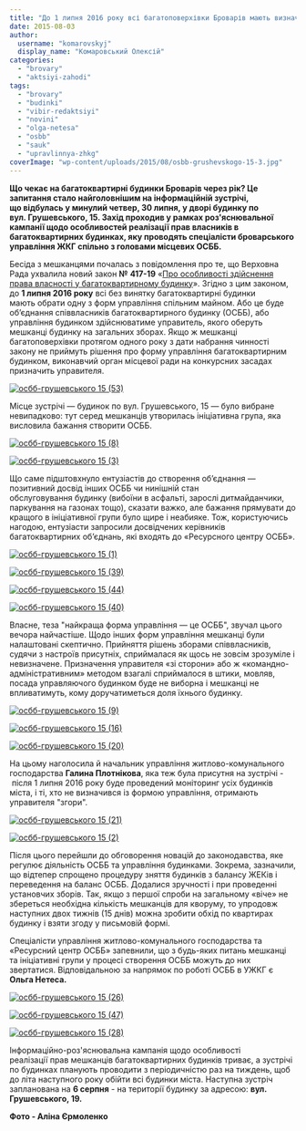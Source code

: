 ```yaml
---
title: "До 1 липня 2016 року всі багатоповерхівки Броварів мають визначитись, хто управлятиме їх будинком"
date: 2015-08-03
author: 
  username: "komarovskyj"
  display_name: "Комаровський Олексій"
categories: 
  - "brovary"
  - "aktsiyi-zahodi"
tags: 
  - "brovary"
  - "budinki"
  - "vibir-redaktsiyi"
  - "novini"
  - "olga-netesa"
  - "osbb"
  - "sauk"
  - "upravlinnya-zhkg"
coverImage: "wp-content/uploads/2015/08/osbb-grushevskogo-15-3.jpg"
---
```


**Що чекає на багатоквартирні будинки Броварів через рік? Це запитання стало найголовнішим на інформаційній зустрічі, що відбулась у минулий четвер, 30 липня, у дворі будинку по вул. Грушевського, 15. Захід проходив у рамках роз'яснювальної кампанії щодо особливостей реалізації прав власників в багатоквартирних будинках, яку проводять спеціалісти броварського управління ЖКГ спільно з головами місцевих ОСББ.**

Бесіда з мешканцями почалась з повідомлення про те, що Верховна Рада ухвалила новий закон **№** **417-19** «[Про особливості здійснення права власності у багатоквартирному будинку](http://zakon3.rada.gov.ua/laws/show/417-19)». Згідно з цим законом, до **1 липня 2016 року** всі без винятку багатоквартирні будинки мають обрати одну з форм управління спільним майном. Або це буде об’єднання співвласників багатоквартирного будинку (ОСББ), або управління будинком здійснюватиме управитель, якого оберуть мешканці будинку на загальних зборах. Якщо ж мешканці багатоповерхівки протягом одного року з дати набрання чинності закону не приймуть рішення про форму управління багатоквартирним будинком, виконавчий орган місцевої ради на конкурсних засадах призначить управителя.

[![осбб-грушевського 15 (53)](https://mpz.brovary.org/wp-content/uploads/2015/08/osbb-grushevskogo-15-53.jpg)](https://mpz.brovary.org/wp-content/uploads/2015/08/osbb-grushevskogo-15-53.jpg)

Місце зустрічі — будинок по вул. Грушевського, 15 — було вибране невипадково: тут серед мешканців утворилась ініціативна група, яка висловила бажання створити ОСББ.

[![осбб-грушевського 15 (8)](https://mpz.brovary.org/wp-content/uploads/2015/08/osbb-grushevskogo-15-8.jpg)](https://mpz.brovary.org/wp-content/uploads/2015/08/osbb-grushevskogo-15-8.jpg)

[![осбб-грушевського 15 (3)](https://mpz.brovary.org/wp-content/uploads/2015/08/osbb-grushevskogo-15-3.jpg)](https://mpz.brovary.org/wp-content/uploads/2015/08/osbb-grushevskogo-15-3.jpg)

Що саме підштовхнуло ентузіастів до створення об’єднання — позитивний досвід інших ОСББ чи нинішній стан обслуговування будинку (вибоїни в асфальті, зарослі дитмайданчики, паркування на газонах тощо), сказати важко, але бажання прямувати до кращого в ініціативної групи було щире і неабияке. Тож, користуючись нагодою, ентузіасти запросили досвідчених керівників багатоквартирних об’єднань, які входять до «Ресурсного центру ОСББ».

[![осбб-грушевського 15 (1)](https://mpz.brovary.org/wp-content/uploads/2015/08/osbb-grushevskogo-15-1.jpg)](https://mpz.brovary.org/wp-content/uploads/2015/08/osbb-grushevskogo-15-1.jpg)

[![осбб-грушевського 15 (39)](https://mpz.brovary.org/wp-content/uploads/2015/08/osbb-grushevskogo-15-39.jpg)](https://mpz.brovary.org/wp-content/uploads/2015/08/osbb-grushevskogo-15-39.jpg)

[![осбб-грушевського 15 (44)](https://mpz.brovary.org/wp-content/uploads/2015/08/osbb-grushevskogo-15-44.jpg)](https://mpz.brovary.org/wp-content/uploads/2015/08/osbb-grushevskogo-15-44.jpg)

[![осбб-грушевського 15 (40)](https://mpz.brovary.org/wp-content/uploads/2015/08/osbb-grushevskogo-15-40.jpg)](https://mpz.brovary.org/wp-content/uploads/2015/08/osbb-grushevskogo-15-40.jpg)

Власне, теза "найкраща форма управління — це ОСББ", звучал цього вечора найчастіше. Щодо інших форм управління мешканці були налаштовані скептично. Прийняття рішень зборами співвласників, судячи з настроїв присутніх, сприймалася як щось не зовсім зрозуміле і невизначене. Призначення управителя «зі сторони» або ж «командно-адміністративним» методом взагалі сприймалося в штики, мовляв, посада управляючого будинком буде не виборна і мешканці не впливатимуть, кому доручатиметься доля їхнього будинку.

[![осбб-грушевського 15 (9)](https://mpz.brovary.org/wp-content/uploads/2015/08/osbb-grushevskogo-15-9.jpg)](https://mpz.brovary.org/wp-content/uploads/2015/08/osbb-grushevskogo-15-9.jpg)

[![осбб-грушевського 15 (16)](https://mpz.brovary.org/wp-content/uploads/2015/08/osbb-grushevskogo-15-16.jpg)](https://mpz.brovary.org/wp-content/uploads/2015/08/osbb-grushevskogo-15-16.jpg)

[![осбб-грушевського 15 (20)](https://mpz.brovary.org/wp-content/uploads/2015/08/osbb-grushevskogo-15-20.jpg)](https://mpz.brovary.org/wp-content/uploads/2015/08/osbb-grushevskogo-15-20.jpg)

На цьому наголосила й начальник управління житлово-комунального господарства **Галина Плотнікова**, яка теж була присутня на зустрічі - після 1 липня 2016 року буде проведений моніторинг усіх будинків міста, і ті, хто не визначився із формою управління, отримають управителя "згори".

[![осбб-грушевського 15 (21)](https://mpz.brovary.org/wp-content/uploads/2015/08/osbb-grushevskogo-15-21.jpg)](https://mpz.brovary.org/wp-content/uploads/2015/08/osbb-grushevskogo-15-21.jpg)

[![осбб-грушевського 15 (2)](https://mpz.brovary.org/wp-content/uploads/2015/08/osbb-grushevskogo-15-2.jpg)](https://mpz.brovary.org/wp-content/uploads/2015/08/osbb-grushevskogo-15-2.jpg)

Після цього перейшли до обговорення новацій до законодавства, яке регулює діяльність ОСББ та управління будинками. Зокрема, зазначили, що відтепер спрощено процедуру зняття будинків з балансу ЖЕКів і переведення на баланс ОСББ. Додалися зручності і при проведенні установчих зборів. Так, якщо з першої спроби на загальному «віче» не збереться необхідна кількість мешканців для кворуму, то упродовж наступних двох тижнів (15 днів) можна зробити обхід по квартирах будинку і взяти згоду у письмовій формі.

Спеціалісти управління житлово-комунального господарства та «Ресурсний центр ОСББ» запевнили, що з будь-яких питань мешканці та ініціативні групи у процесі створення ОСББ можуть до них звертатися. Відповідальною за напрямок по роботі ОСББ в УЖКГ є **Ольга Нетеса.** 

[![осбб-грушевського 15 (26)](https://mpz.brovary.org/wp-content/uploads/2015/08/osbb-grushevskogo-15-26.jpg)](https://mpz.brovary.org/wp-content/uploads/2015/08/osbb-grushevskogo-15-26.jpg)

[![осбб-грушевського 15 (47)](https://mpz.brovary.org/wp-content/uploads/2015/08/osbb-grushevskogo-15-47.jpg)](https://mpz.brovary.org/wp-content/uploads/2015/08/osbb-grushevskogo-15-47.jpg)

[![осбб-грушевського 15 (28)](https://mpz.brovary.org/wp-content/uploads/2015/08/osbb-grushevskogo-15-28.jpg)](https://mpz.brovary.org/wp-content/uploads/2015/08/osbb-grushevskogo-15-28.jpg)

Інформаційно-роз'яснювальна кампанія щодо особливості реалізації прав мешканців багатоквартирних будинків триває, а зустрічі по будинках планують проводити з періодичністю раз на тиждень, щоб до літа наступного року обійти всі будинки міста. Наступна зустріч запланована на **6 серпня** - на території будинку за адресою: **вул. Грушевського, 19.**

**Фото - Аліна Єрмоленко**
